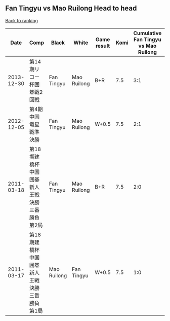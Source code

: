 ## Fan Tingyu vs Mao Ruilong Head to head

[Back to ranking](../../index.md)




| **Date** | **Comp** | **Black** | **White** | **Game result** | **Komi** | **Cumulative Fan Tingyu vs Mao Ruilong** | **Fan Tingyu streak** | **Mao Ruilong streak** | 
| --- | --- | --- | --- | --- | --- | --- | --- | --- |
| 2013-12-30 | 第14期リコー杯囲碁戦2回戦 | Fan Tingyu | Mao Ruilong | B+R | 7.5 | 3:1 | 1 | 0 | 
| 2012-12-05 | 第4期中国竜星戦準決勝 | Fan Tingyu | Mao Ruilong | W+0.5 | 7.5 | 2:1 | 0 | 1 | 
| 2011-03-18 | 第18期建橋杯中国囲碁新人王戦決勝三番勝負第2局 | Fan Tingyu | Mao Ruilong | B+R | 7.5 | 2:0 | 2 | 0 | 
| 2011-03-17 | 第18期建橋杯中国囲碁新人王戦決勝三番勝負第1局 | Mao Ruilong | Fan Tingyu | W+0.5 | 7.5 | 1:0 | 1 | 0 |




